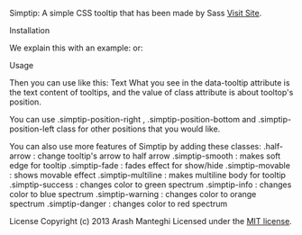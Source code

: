 Simptip: A simple CSS tooltip that has been made by Sass
[Visit Site]().


Installation

We explain this with an example:
<code><link rel="stylesheet" type="text/css" href="simptip-mini.css" /></code>
or:
<link rel="stylesheet" type="text/css" href="simptip.css" />

Usage

Then you can use like this:
<span class="simptip-position-top" data-tooltip="Tooltip's content"> Text </span>
What you see in the data-tooltip attribute is the text content of tooltips, and the value of class attribute is about tooltop's position.

You can use .simptip-position-right , .simptip-position-bottom and .simptip-position-left class for other positions that you would like.

You can also use more features of Simptip by adding these classes:
.half-arrow : change tooltip's arrow to half arrow
.simptip-smooth : makes soft edge for tooltip
.simptip-fade : fades effect for show/hide
.simptip-movable : shows movable effect
.simptip-multiline : makes multiline body for tooltip
.simptip-success : changes color to green spectrum
.simptip-info : changes color to blue spectrum
.simptip-warning : changes color to orange spectrum
.simptip-danger : changes color to red spectrum


License
Copyright (c) 2013 Arash Manteghi
Licensed under the [MIT license](http://opensource.org/licenses/MIT).
